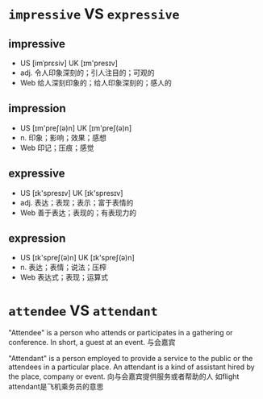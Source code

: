 # `impressive` VS `expressive`
impressive
---
* US [imˈprɛsiv] UK [ɪm'presɪv]
* adj. 令人印象深刻的；引人注目的；可观的
* Web 给人深刻印象的；给人印象深刻的；感人的

impression
---
* US [ɪm'preʃ(ə)n] UK [ɪm'preʃ(ə)n]
* n. 印象；影响；效果；感想
* Web 印记；压痕；感觉

expressive
---
* US [ɪk'spresɪv] UK [ɪk'spresɪv]
* adj. 表达；表现；表示；富于表情的
* Web 善于表达；表现的；有表现力的
 
expression
---
* US [ɪk'spreʃ(ə)n] UK [ɪk'spreʃ(ə)n]
* n. 表达；表情；说法；压榨
* Web 表达式；表现；运算式

# `attendee` VS `attendant`
"Attendee" is a person who attends or participates in a gathering or conference. In short, a guest at an event.
与会嘉宾

"Attendant" is a person employed to provide a service to the public or the attendees in a particular place. An attendant is a kind of assistant hired by the place, company or event.
向与会嘉宾提供服务或者帮助的人
如flight attendant是飞机乘务员的意思